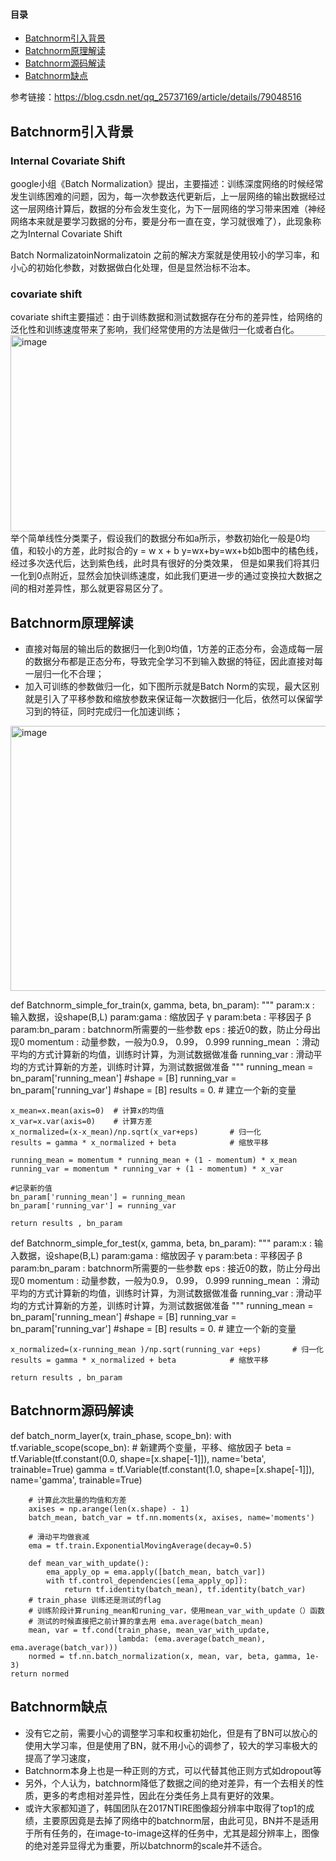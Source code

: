 #### 目录  
- [Batchnorm引入背景](#markdown-Batchnorm引入背景)  
- [Batchnorm原理解读](#markdown-Batchnorm原理解读)  
- [Batchnorm源码解读](#markdown-Batchnorm源码解读)  
- [Batchnorm缺点](#markdown-Batchnorm缺点)

  

参考链接：https://blog.csdn.net/qq_25737169/article/details/79048516

## Batchnorm引入背景
### Internal Covariate Shift
google小组《Batch Normalization》提出，主要描述：训练深度网络的时候经常发生训练困难的问题，因为，每一次参数迭代更新后，上一层网络的输出数据经过这一层网络计算后，数据的分布会发生变化，为下一层网络的学习带来困难（神经网络本来就是要学习数据的分布，要是分布一直在变，学习就很难了），此现象称之为Internal Covariate Shift

Batch NormalizatoinNormalizatoin 之前的解决方案就是使用较小的学习率，和小心的初始化参数，对数据做白化处理，但是显然治标不治本。

### covariate shift
covariate shift主要描述：由于训练数据和测试数据存在分布的差异性，给网络的泛化性和训练速度带来了影响，我们经常使用的方法是做归一化或者白化。
<img width="1220" height="314" alt="image" src="https://github.com/user-attachments/assets/1b5234f0-75ba-4ba7-9125-c7f5b0336a31" />
举个简单线性分类栗子，假设我们的数据分布如a所示，参数初始化一般是0均值，和较小的方差，此时拟合的y = w x + b y=wx+by=wx+b如b图中的橘色线，经过多次迭代后，达到紫色线，此时具有很好的分类效果，
但是如果我们将其归一化到0点附近，显然会加快训练速度，如此我们更进一步的通过变换拉大数据之间的相对差异性，那么就更容易区分了。
 

## Batchnorm原理解读
* 直接对每层的输出后的数据归一化到0均值，1方差的正态分布，会造成每一层的数据分布都是正态分布，导致完全学习不到输入数据的特征，因此直接对每一层归一化不合理；
* 加入可训练的参数做归一化，如下图所示就是Batch Norm的实现，最大区别就是引入了平移参数和缩放参数来保证每一次数据归一化后，依然可以保留学习到的特征，同时完成归一化加速训练；
<img width="521" height="424" alt="image" src="https://github.com/user-attachments/assets/01154753-e38f-43db-9782-4d111c4fabaa" />

def Batchnorm_simple_for_train(x, gamma, beta, bn_param):
"""
param:x    : 输入数据，设shape(B,L)
param:gama : 缩放因子  γ
param:beta : 平移因子  β
param:bn_param   : batchnorm所需要的一些参数
	eps      : 接近0的数，防止分母出现0
	momentum : 动量参数，一般为0.9， 0.99， 0.999
	running_mean ：滑动平均的方式计算新的均值，训练时计算，为测试数据做准备
	running_var  : 滑动平均的方式计算新的方差，训练时计算，为测试数据做准备
"""
	running_mean = bn_param['running_mean']  #shape = [B]
    running_var = bn_param['running_var']    #shape = [B]
	results = 0. # 建立一个新的变量
    
	x_mean=x.mean(axis=0)  # 计算x的均值
    x_var=x.var(axis=0)    # 计算方差
    x_normalized=(x-x_mean)/np.sqrt(x_var+eps)       # 归一化
    results = gamma * x_normalized + beta            # 缩放平移

    running_mean = momentum * running_mean + (1 - momentum) * x_mean
    running_var = momentum * running_var + (1 - momentum) * x_var
    
    #记录新的值
    bn_param['running_mean'] = running_mean
    bn_param['running_var'] = running_var 
    
	return results , bn_param


def Batchnorm_simple_for_test(x, gamma, beta, bn_param):
"""
param:x    : 输入数据，设shape(B,L)
param:gama : 缩放因子  γ
param:beta : 平移因子  β
param:bn_param   : batchnorm所需要的一些参数
	eps      : 接近0的数，防止分母出现0
	momentum : 动量参数，一般为0.9， 0.99， 0.999
	running_mean ：滑动平均的方式计算新的均值，训练时计算，为测试数据做准备
	running_var  : 滑动平均的方式计算新的方差，训练时计算，为测试数据做准备
"""
	running_mean = bn_param['running_mean']  #shape = [B]
    running_var = bn_param['running_var']    #shape = [B]
	results = 0. # 建立一个新的变量
   
    x_normalized=(x-running_mean )/np.sqrt(running_var +eps)       # 归一化
    results = gamma * x_normalized + beta            # 缩放平移
    
	return results , bn_param


 ## Batchnorm源码解读
 def batch_norm_layer(x, train_phase, scope_bn):
    with tf.variable_scope(scope_bn):
		# 新建两个变量，平移、缩放因子
        beta = tf.Variable(tf.constant(0.0, shape=[x.shape[-1]]), name='beta', trainable=True)
        gamma = tf.Variable(tf.constant(1.0, shape=[x.shape[-1]]), name='gamma', trainable=True)
        
        # 计算此次批量的均值和方差
        axises = np.arange(len(x.shape) - 1)
        batch_mean, batch_var = tf.nn.moments(x, axises, name='moments')

		# 滑动平均做衰减
        ema = tf.train.ExponentialMovingAverage(decay=0.5)

        def mean_var_with_update():
            ema_apply_op = ema.apply([batch_mean, batch_var])
            with tf.control_dependencies([ema_apply_op]):
                return tf.identity(batch_mean), tf.identity(batch_var)
        # train_phase 训练还是测试的flag
		# 训练阶段计算runing_mean和runing_var，使用mean_var_with_update（）函数
		# 测试的时候直接把之前计算的拿去用 ema.average(batch_mean)
        mean, var = tf.cond(train_phase, mean_var_with_update,
                            lambda: (ema.average(batch_mean), ema.average(batch_var)))
        normed = tf.nn.batch_normalization(x, mean, var, beta, gamma, 1e-3)
    return normed

  ## Batchnorm缺点
  * 没有它之前，需要小心的调整学习率和权重初始化，但是有了BN可以放心的使用大学习率，但是使用了BN，就不用小心的调参了，较大的学习率极大的提高了学习速度，
  * Batchnorm本身上也是一种正则的方式，可以代替其他正则方式如dropout等
  * 另外，个人认为，batchnorm降低了数据之间的绝对差异，有一个去相关的性质，更多的考虑相对差异性，因此在分类任务上具有更好的效果。
  * 或许大家都知道了，韩国团队在2017NTIRE图像超分辨率中取得了top1的成绩，主要原因竟是去掉了网络中的batchnorm层，由此可见，BN并不是适用于所有任务的，在image-to-image这样的任务中，尤其是超分辨率上，图像的绝对差异显得尤为重要，所以batchnorm的scale并不适合。
